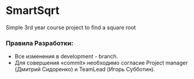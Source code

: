 # SmartSqrt
Simple 3rd year course project to find a square root 


### Правила Разработки: 
- Все изменения в development - branch.
- Для совершения «commit» необходимо согласие Project manager (Дмитрий Сидоренко) и TeamLead (Игорь Субботин).

